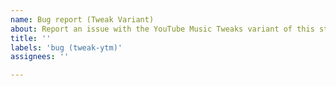 ```yaml
---
name: Bug report (Tweak Variant)
about: Report an issue with the YouTube Music Tweaks variant of this style, found on Userstyles.world
title: ''
labels: 'bug (tweak-ytm)'
assignees: ''

---
```

